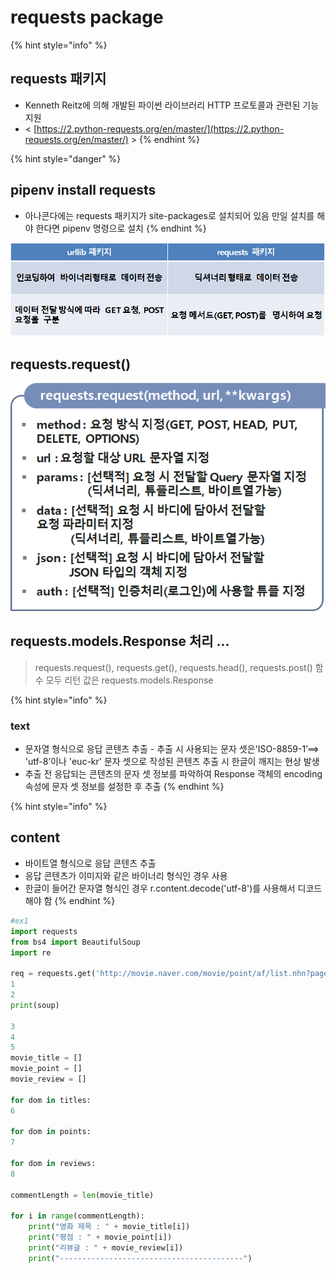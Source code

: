 # requests package

{% hint style="info" %}
## requests 패키지

* Kenneth Reitz에 의해 개발된 파이썬 라이브러리 HTTP 프로토콜과 관련된 기능 지원
* &lt; [https://2.python-requests.org/en/master/](https://2.python-requests.org/en/master/) &gt;
{% endhint %}

{% hint style="danger" %}
## pipenv install requests

* 아나콘다에는 requests 패키지가 site-packages로 설치되어 있음 만일 설치를 해야 한다면 pipenv 명령으로 설치
{% endhint %}

![](../../.gitbook/assets/image%20%28236%29.png)

## requests.request\(\)

![](../../.gitbook/assets/image%20%28235%29.png)

## requests.models.Response 처리 ...

> requests.request\(\), requests.get\(\), requests.head\(\), requests.post\(\) 함수 모두 리턴 값은 requests.models.Response

{% hint style="info" %}
### text

* 문자열 형식으로 응답 콘텐츠 추출 - 추출 시 사용되는 문자 셋은'ISO-8859-1’==&gt; 'utf-8’이나  'euc-kr' 문자 셋으로 작성된 콘텐츠  추출 시 한글이 깨지는 현상 발생
* 추출 전 응답되는 콘텐츠의 문자 셋  정보를 파악하여 Response 객체의  encoding 속성에 문자 셋 정보를  설정한 후 추출
{% endhint %}

{% hint style="info" %}
## content

* 바이트열 형식으로 응답 콘텐츠 추출 
* 응답 콘텐츠가 이미지와 같은 바이너리 형식인 경우 사용 
* 한글이 들어간 문자열 형식인 경우 r.content.decode\('utf-8'\)를 사용해서 디코드 해야 함
{% endhint %}

```python
#ex1
import requests
from bs4 import BeautifulSoup
import re

req = requests.get('http://movie.naver.com/movie/point/af/list.nhn?page=1')
1
2
print(soup)

3
4
5
movie_title = []
movie_point = []
movie_review = [] 

for dom in titles:
6

for dom in points:
7

for dom in reviews:
8

commentLength = len(movie_title)   

for i in range(commentLength):
    print("영화 제목 : " + movie_title[i])
    print("평점 : " + movie_point[i])
    print("리뷰글 : " + movie_review[i])
    print("-----------------------------------------")

```

